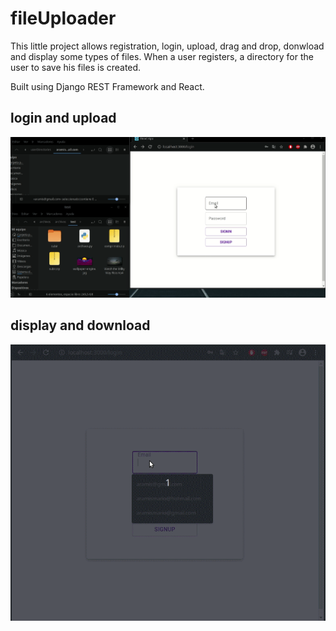 # fileUploader

This little project allows registration, login, upload, drag and drop, donwload and display some types of files.
When a user registers, a directory for the user to save his files is created.

Built using Django REST Framework and React.

## login and upload
![](loginAndUpload.gif)

## display and download
![](showAndDownload.gif)
